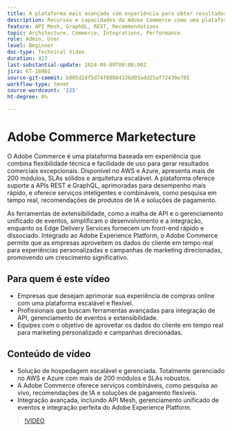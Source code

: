 ```yaml
---
title: A plataforma mais avançada com experiência para obter resultados comerciais excepcionais
description: Recursos e capacidades do Adobe Commerce como uma plataforma baseada em experiência para criar resultados comerciais excepcionais.
feature: API Mesh, GraphQL, REST, Recommendations
topic: Architecture, Commerce, Integrations, Performance
role: Admin, User
level: Beginner
doc-type: Technical Video
duration: 423
last-substantial-update: 2024-09-09T00:00:00Z
jira: KT-16061
source-git-commit: b805d2df5d74f80084336d03add25af72430e785
workflow-type: tm+mt
source-wordcount: '225'
ht-degree: 0%

---
```



# Adobe Commerce Marketecture

O Adobe Commerce é uma plataforma baseada em experiência que combina flexibilidade técnica e facilidade de uso para gerar resultados comerciais excepcionais. Disponível no AWS e Azure, apresenta mais de 200 módulos, SLAs sólidos e arquitetura escalável. A plataforma oferece suporte a APIs REST e GraphQL, aprimoradas para desempenho mais rápido, e oferece serviços inteligentes e combináveis, como pesquisa em tempo real, recomendações de produtos de IA e soluções de pagamento.

As ferramentas de extensibilidade, como a malha de API e o gerenciamento unificado de eventos, simplificam o desenvolvimento e a integração, enquanto os Edge Delivery Services fornecem um front-end rápido e dissociado. Integrado ao Adobe Experience Platform, o Adobe Commerce permite que as empresas aproveitem os dados do cliente em tempo real para experiências personalizadas e campanhas de marketing direcionadas, promovendo um crescimento significativo.

## Para quem é este vídeo

- Empresas que desejam aprimorar sua experiência de compras online com uma plataforma escalável e flexível.
- Profissionais que buscam ferramentas avançadas para integração de API, gerenciamento de eventos e extensibilidade.
- Equipes com o objetivo de aproveitar os dados do cliente em tempo real para marketing personalizado e campanhas direcionadas.

## Conteúdo de vídeo

- Solução de hospedagem escalável e gerenciada. Totalmente gerenciado no AWS e Azure com mais de 200 módulos e SLAs robustos.
- A Adobe Commerce oferece serviços combináveis, como pesquisa ao vivo, recomendações de IA e soluções de pagamento flexíveis.
- Integração avançada, incluindo API Mesh, gerenciamento unificado de eventos e integração perfeita do Adobe Experience Platform.

>[!VIDEO](https://video.tv.adobe.com/v/3433440?learn=on&captions=por_br)
